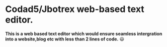 # Codad5/Jbotrex web-based text editor.

**This is a web based text editor which would ensure seamless intergration into  a website,blog etc with less than 2 lines of code.** :smiley:

